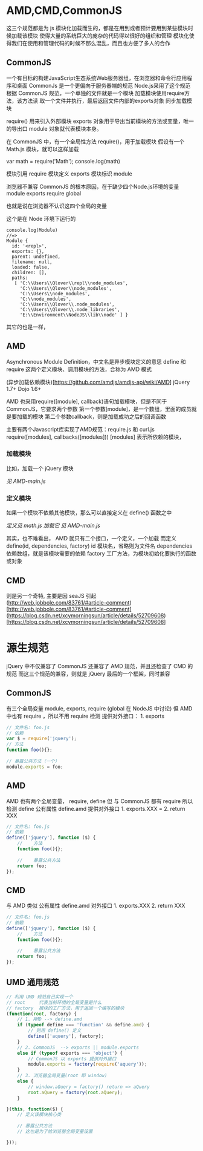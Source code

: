 

# AMD,CMD,CommonJS
这三个规范都是为 js 模块化加载而生的，都是在用到或者预计要用到某些模块时候加载该模块
使得大量的系统巨大的庞杂的代码得以很好的组织和管理
模块化使得我们在使用和管理代码的时候不那么混乱，而且也方便了多人的合作



## CommonJS

一个有目标的构建JavaScript生态系统Web服务器组，在浏览器和命令行应用程序和桌面
CommonJs 是一个更偏向于服务器端的规范
Node.js采用了这个规范
根据 CommonJS 规范，一个单独的文件就是一个模块
加载模块使用require方法，该方法读 取一个文件并执行，最后返回文件内部的exports对象
同步加载模块

require() 用来引入外部模块
exports 对象用于导出当前模块的方法或变量，唯一的导出口
module 对象就代表模块本身。



在 CommonJS 中，有一个全局性方法 require()，用于加载模块
假设有一个 Math.js 模块，就可以这样加载

var math = require('Math');
console.log(math)

模块引用 require
模块定义 exports
模块标识 module

浏览器不兼容 CommonJS 的根本原因，在于缺少四个Node.js环境的变量
module
exports
require
global

也就是说在浏览器不认识这四个全局的变量

这个是在 Node 环境下运行的
```NodeJS
console.log(Module)
//=>
Module {
  id: '<repl>',
  exports: {},
  parent: undefined,
  filename: null,
  loaded: false,
  children: [],
  paths:
   [ 'C:\\Users\\Qlover\\repl\\node_modules',
     'C:\\Users\\Qlover\\node_modules',
     'C:\\Users\\node_modules',
     'C:\\node_modules',
     'C:\\Users\\Qlover\\.node_modules',
     'C:\\Users\\Qlover\\.node_libraries',
     'E:\\Environment\\NodeJS\\lib\\node' ] }
```
其它的也是一样，




## AMD
 Asynchronous Module Definition，中文名是异步模块定义的意思
 define 和 require 这两个定义模块、调用模块的方法，合称为 AMD 模式

(异步加载依赖模块)[https://github.com/amdjs/amdjs-api/wiki/AMD]
	jQuery 1.7+
	Dojo   1.6+



AMD 也采用require([module], callback)语句加载模块，但是不同于CommonJS，它要求两个参数
第一个参数[module]，是一个数组，里面的成员就是要加载的模块
第二个参数callback，则是加载成功之后的回调函数

主要有两个Javascript库实现了AMD规范：require.js 和 curl.js
require([modules], callbacks([modules]))
[modules] 表示所依赖的模块，

### 加载模块

比如，加载一个 jQuery 模块

*见 AMD-main.js*

### 定义模块

如果一个模块不依赖其他模块，那么可以直接定义在 define() 函数之中

*定义见 math.js*
*加载它 见 AMD-main.js*


其实，也不难看出， AMD 就只有二个接口，一个定义，一个加载
而定义 define(id, dependencies, factory)
	id 模块名，省略则为文件名
	dependencies 依赖数组，就是该模块需要的依赖
	factory 工厂方法，为模块初始化要执行的函数或对象

## CMD

则是另一个奇特, 主要是因 seaJS 引起
(http://web.jobbole.com/83761/#article-comment)[http://web.jobbole.com/83761/#article-comment]
(https://blog.csdn.net/xcymorningsun/article/details/52709608)[https://blog.csdn.net/xcymorningsun/article/details/52709608]


# 源生规范


jQuery 中不仅兼容了 CommonJS 还兼容了 AMD 规范，并且还检查了 CMD 的规范
而这三个规范的兼容，则就是 jQuery 最后的一个框架，同时兼容

## CommonJS

有三个全局变量 module, exports, require (global 在 NodeJS 中讨论)
但 AMD 中也有 require ，所以不用 require 检测
提供对外接口：
	1. exports

```js
// 文件名: foo.js
// 依赖
var $ = require('jquery');
// 方法
function foo(){};
 
// 暴露公共方法（一个）
module.exports = foo;
```

## AMD

AMD 也有两个全局变量， require, define 但 与 CommonJS 都有 require 所以检测 define
公有属性 define.amd
提供对外接口
	1. exports.XXX =
	2. return XXX

```js
// 文件名: foo.js
// 依赖
define(['jquery'], function ($) {
    //    方法
    function foo(){};
 
    //    暴露公共方法
    return foo;
});
```



## CMD
与 AMD 类似
公有属性 define.amd
对外接口
	1. exports.XXX
	2. return XXX

```js
// 文件名: foo.js
// 依赖
define(['jquery'], function ($) {
    //    方法
    function foo(){};
 
    //    暴露公共方法
    return foo;
});
```

## UMD 通用规范
```js
// 利用 UMD 规范自己实现一个
// root 	代表当前环境的全局变量是什么
// factory	模块的工厂方法，用于返回一个编写的模块
(function(root, factory) {
	// 1. AMD --> define.amd
	if (typeof define === 'function' && define.amd) {
		// 则用 define() 定义
		define(['aquery'], factory);
	}
	// 2. CommonJS  --> exports || module.exports
	else if (typeof exports === 'object') {
		// CommonJS 以 exports 提供对外接口
		module.exports = factory(require('aquery'));
	}
	// 3. 浏览器全局变量(root 即 window)
	else {
		// window.aQuery = factory() return => aQuery
		root.aQuery = factory(root.aQuery);
	}

}(this, function($) {
	// 定义该模块核心类
	
	// 暴露公共方法
	// 这也是为了给浏览器全局变量设置

}));
```
